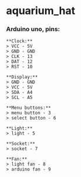 # aquarium_hat

### Arduino uno, pins:
	**Clock:**
	> VCC - 5V
	> GND - GND
	> CLK - 13
	> DAT - 12
	> RST - 10

	**Display:**
	> GND - GND
	> VCC - 5V
	> SDA - A4
	> SCL - A5

	**Menu buttons:**
	> menu button - 3
	> select button - 6

	**Light:**
	> light - 5

	**Soсket:**
	> soсket - 7

	**Fan:**
	> light fan - 8
	> arduino fan - 9


